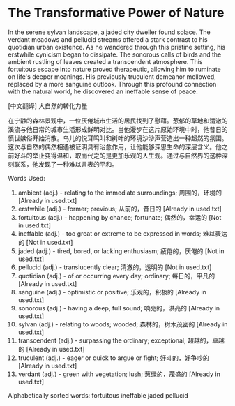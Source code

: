 # The Transformative Power of Nature

In the serene sylvan landscape, a jaded city dweller found solace. The verdant meadows and pellucid streams offered a stark contrast to his quotidian urban existence. As he wandered through this pristine setting, his erstwhile cynicism began to dissipate. The sonorous calls of birds and the ambient rustling of leaves created a transcendent atmosphere. This fortuitous escape into nature proved therapeutic, allowing him to ruminate on life's deeper meanings. His previously truculent demeanor mellowed, replaced by a more sanguine outlook. Through this profound connection with the natural world, he discovered an ineffable sense of peace.

[中文翻译]
大自然的转化力量

在宁静的森林景观中，一位厌倦城市生活的居民找到了慰藉。葱郁的草地和清澈的溪流与他日常的城市生活形成鲜明对比。当他漫步在这片原始环境中时，他昔日的愤世嫉俗开始消散。鸟儿的悦耳鸣叫和树叶的环境沙沙声营造出一种超然的氛围。这次与自然的偶然相遇被证明具有治愈作用，让他能够深思生命的深层含义。他之前好斗的举止变得温和，取而代之的是更加乐观的人生观。通过与自然界的这种深刻联系，他发现了一种难以言表的平和。

Words Used:
1. ambient (adj.) - relating to the immediate surroundings; 周围的，环境的 [Already in used.txt]
2. erstwhile (adj.) - former; previous; 从前的，昔日的 [Already in used.txt]
3. fortuitous (adj.) - happening by chance; fortunate; 偶然的，幸运的 [Not in used.txt]
4. ineffable (adj.) - too great or extreme to be expressed in words; 难以表达的 [Not in used.txt]
5. jaded (adj.) - tired, bored, or lacking enthusiasm; 疲倦的，厌倦的 [Not in used.txt]
6. pellucid (adj.) - translucently clear; 清澈的，透明的 [Not in used.txt]
7. quotidian (adj.) - of or occurring every day; ordinary; 每日的，平凡的 [Already in used.txt]
8. sanguine (adj.) - optimistic or positive; 乐观的，积极的 [Already in used.txt]
9. sonorous (adj.) - having a deep, full sound; 响亮的，洪亮的 [Already in used.txt]
10. sylvan (adj.) - relating to woods; wooded; 森林的，树木茂密的 [Already in used.txt]
11. transcendent (adj.) - surpassing the ordinary; exceptional; 超越的，卓越的 [Already in used.txt]
12. truculent (adj.) - eager or quick to argue or fight; 好斗的，好争吵的 [Already in used.txt]
13. verdant (adj.) - green with vegetation; lush; 葱绿的，茂盛的 [Already in used.txt]

Alphabetically sorted words:
fortuitous
ineffable
jaded
pellucid
